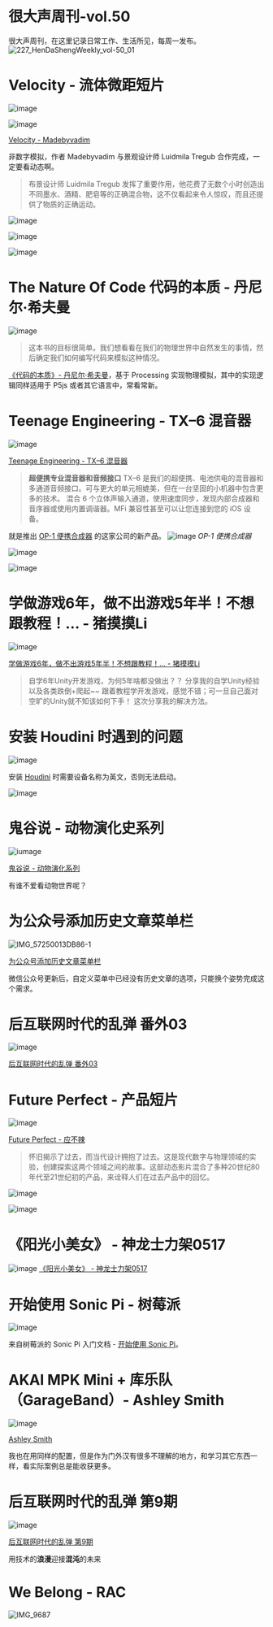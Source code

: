 # 很大声周刊-vol.50
很大声周刊，在这里记录日常工作、生活所见，每周一发布。
![227_HenDaShengWeekly_vol-50_01](https://user-images.githubusercontent.com/20842136/164976294-db55db04-1773-4413-98d1-f8a7529d87e5.png)

# Velocity - 流体微距短片
![image](https://user-images.githubusercontent.com/20842136/164884430-ba13f7f9-9005-42a0-b2e0-ed342fdddf07.png)

![image](https://user-images.githubusercontent.com/20842136/164884129-57b2edec-bd37-4ff6-a60a-2309da299abf.png)

[Velocity - Madebyvadim](https://vimeo.com/700355550?embedded=true&source=vimeo_logo&owner=5812967)

非数字模拟，作者 Madebyvadim 与景观设计师 Luidmila Tregub 合作完成，一定要看动态啊。

> 布景设计师 Luidmila Tregub 发挥了重要作用，他花费了无数个小时创造出不同墨水、酒精、肥皂等的正确混合物，这不仅看起来令人惊叹，而且还提供了物质的正确运动。

![image](https://user-images.githubusercontent.com/20842136/164884518-d6c54ab8-abf8-41a6-a3a2-6848bbed57e8.png)

![image](https://user-images.githubusercontent.com/20842136/164884543-4f194a17-ff9b-4bc8-841f-b049811ed234.png)

![image](https://user-images.githubusercontent.com/20842136/164884558-5b7f3cce-955d-4804-b113-959234ad73c4.png)

# The Nature Of Code 代码的本质 - 丹尼尔·希夫曼
![image](https://user-images.githubusercontent.com/20842136/164884645-4dcf2321-5e0b-4283-aba0-299cf5a74fba.png)

> 这本书的目标很简单。我们想看看在我们的物理世界中自然发生的事情，然后确定我们如何编写代码来模拟这种情况。

[《代码的本质》- 丹尼尔·希夫曼](https://natureofcode.com/book/)，基于 Processing 实现物理模拟，其中的实现逻辑同样适用于 P5js 或者其它语言中，常看常新。

# Teenage Engineering - TX–6 混音器
![image](https://user-images.githubusercontent.com/20842136/164975592-ad0c9ada-6a37-4808-8ad6-df30cc15a1ad.jpg)

[Teenage Engineering - TX–6 混音器](https://teenage.engineering/products/tx-6)

> **超便携专业混音器和音频接口**
> TX–6 是我们的超便携、电池供电的混音器和多通道音频接口。可与更大的单元相媲美，但在一台坚固的小机器中包含更多的技术。 
> 混合 6 个立体声输入通道，使用速度同步，发现内部合成器和音序器或使用内置调谐器。MFi 兼容性甚至可以让您连接到您的 iOS 设备。

就是推出 [OP-1 便携合成器](https://teenage.engineering/store/op-1/) 的这家公司的新产品。
![image](https://user-images.githubusercontent.com/20842136/164975852-7028280e-3f0e-40ff-92ba-025e34fe5ae4.png)
*OP-1 便携合成器*

![image](https://user-images.githubusercontent.com/20842136/164975646-e8a94a39-59cc-46c8-8dfa-7621c25b5300.png)

![image](https://user-images.githubusercontent.com/20842136/164975677-33e5ed36-2668-460e-8d36-ca109e7fbc05.png)

# 学做游戏6年，做不出游戏5年半！不想跟教程！… - 猪摸摸Li
![image](https://user-images.githubusercontent.com/20842136/164884794-d63d5c77-7f8f-4550-a0d1-ae7baad8c646.png)

[学做游戏6年，做不出游戏5年半！不想跟教程！… - 猪摸摸Li](https://www.bilibili.com/video/BV1634y1Y76Y?spm_id_from=444.41.list.card_archive.click)

> 自学6年Unity开发游戏，为何5年啥都没做出？？
> 分享我的自学Unity经验以及各类跌倒+爬起~~
> 跟着教程学开发游戏，感觉不错；可一旦自己面对空旷的Unity就不知该如何下手！
> 这次分享我的解决方法。

# 安装 Houdini 时遇到的问题
![image](https://user-images.githubusercontent.com/20842136/164975993-01d8f0d4-361a-4bb4-9220-a05a97eec273.png)

安装 [Houdini](https://www.sidefx.com/) 时需要设备名称为英文，否则无法启动。

![image](https://user-images.githubusercontent.com/20842136/164975997-b637c3f4-c1bf-459e-9658-bbbac57ca16b.png)

# 鬼谷说 - 动物演化史系列
![iumage](https://user-images.githubusercontent.com/20842136/164885551-8783c89e-a975-45d0-a42e-8bf4f09e189b.png)

[鬼谷说 - 动物演化系列](https://www.bilibili.com/video/BV1CE411y7G7?spm_id_from=333.788.top_right_bar_window_history.content.click)

有谁不爱看动物世界呢？

# 为公众号添加历史文章菜单栏
![IMG_57250013DB86-1](https://user-images.githubusercontent.com/20842136/164885152-2877d2a5-63f4-4fb0-8aad-0ae9677a26c0.jpeg)

[为公众号添加历史文章菜单栏](https://www.jianshu.com/p/52934d66d10f)

微信公众号更新后，自定义菜单中已经没有历史文章的选项，只能换个姿势完成这个需求。

# 后互联网时代的乱弹 番外03
![image](https://user-images.githubusercontent.com/20842136/164885663-8fa4591f-8c77-46cc-9d4c-ad0b7a31046e.png)

[后互联网时代的乱弹 番外03](https://www.bilibili.com/video/BV1qa411Y72N?spm_id_from=333.788.top_right_bar_window_history.content.click)

# Future Perfect - 产品短片
![image](https://user-images.githubusercontent.com/20842136/164885323-ef3673a2-c23e-4b56-87e6-b5d4b4a45b51.png)

[Future Perfect - 应不辣](https://weibo.com/5648767104/LprTIBTNr)
> 怀旧揭示了过去，而当代设计拥抱了过去。这是现代数字与物理领域的实验，创建探索这两个领域之间的故事。这部动态影片混合了多种20世纪80年代至21世纪初的产品，来诠释人们在过去产品中的回忆。

![image](https://user-images.githubusercontent.com/20842136/164885349-9f8380a9-e66c-494c-8ec3-3b86e42e82f1.png)

![image](https://user-images.githubusercontent.com/20842136/164885382-a708bd5c-ce6e-4fcc-bacb-24a69accbb65.png)

# 《阳光小美女》 - 神龙士力架0517
![image](https://user-images.githubusercontent.com/20842136/164978315-a4e940ff-aca6-4492-a9ec-b2a2cf4a5a6f.png)
 [《阳光小美女》 - 神龙士力架0517](https://weibo.com/6068626801/LpDRa4xj5)

# 开始使用 Sonic Pi - 树莓派
![image](https://user-images.githubusercontent.com/20842136/164884869-e9655f59-1683-4af2-9880-2e5430e7fc6e.PNG)

来自树莓派的 Sonic Pi 入门文档 - [开始使用 Sonic Pi](https://projects.raspberrypi.org/en/projects/getting-started-with-sonic-pi/4)。

# AKAI MPK Mini + 库乐队（GarageBand）- Ashley Smith
![image](https://user-images.githubusercontent.com/20842136/164885728-78185ec4-11ec-4a33-bd70-683500fef383.png)

[Ashley Smith](https://www.youtube.com/channel/UCdmNTCLGQuf4M1Mh-9THfkA/videos)

我也在用同样的配置，但是作为门外汉有很多不理解的地方，和学习其它东西一样，看实际案例总是能收获更多。

# 后互联网时代的乱弹 第9期
![image](https://user-images.githubusercontent.com/20842136/164975446-98f9100c-2046-4eae-8e89-0546fe6eb4f0.png)

[后互联网时代的乱弹 第9期](https://www.bilibili.com/video/BV1P34y1e79c?spm_id_from=333.788.top_right_bar_window_history.content.click)

用技术的**浪漫**迎接**混沌**的未来

# We Belong - RAC
![IMG_9687](https://user-images.githubusercontent.com/20842136/164885054-0c39eaad-8c66-49d0-8d7a-bf288182537d.JPG)


